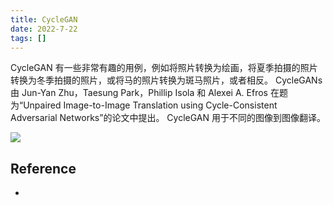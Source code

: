 ```yaml
---
title: CycleGAN
date: 2022-7-22
tags: []
---
```


CycleGAN 有一些非常有趣的用例，例如将照片转换为绘画，将夏季拍摄的照片转换为冬季拍摄的照片，或将马的照片转换为斑马照片，或者相反。
CycleGANs 由 Jun-Yan Zhu，Taesung Park，Phillip Isola 和 Alexei A. Efros 在题为“Unpaired Image-to-Image Translation using Cycle-Consistent Adversarial Networks”的论文中提出。
CycleGAN 用于不同的图像到图像翻译。

![](https://pic1.zhimg.com/80/v2-bf37ac016da8f41dd6941220b8f167c8_720w.jpg)

## Reference

- []()